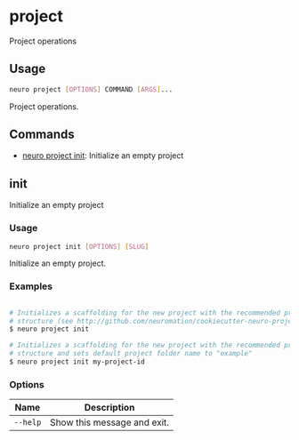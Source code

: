# project

Project operations

## Usage

```bash
neuro project [OPTIONS] COMMAND [ARGS]...
```

Project operations.

## Commands

- [neuro project init](project.md#init): Initialize an empty project

## init
Initialize an empty project

### Usage

```bash
neuro project init [OPTIONS] [SLUG]
```

Initialize an empty project.

### Examples

```bash

# Initializes a scaffolding for the new project with the recommended project
# structure (see http://github.com/neuromation/cookiecutter-neuro-project)
$ neuro project init

# Initializes a scaffolding for the new project with the recommended project
# structure and sets default project folder name to "example"
$ neuro project init my-project-id
```

### Options

| Name     | Description                 |
| -------- | --------------------------- |
| `--help` | Show this message and exit. |
